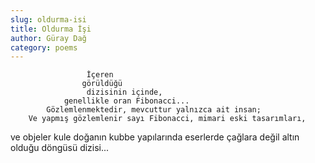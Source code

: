 ```yaml
---
slug: oldurma-isi
title: Oldurma İşi
author: Güray Dağ
category: poems
---
```


					 İçeren
					görüldüğü
				     dizisinin içinde,
				genellikle oran Fibonacci...
			Gözlemlenmektedir, mevcuttur yalnızca ait insan;
		Ve yapmış gözlemlenir sayı Fibonacci, mimari eski tasarımları,
ve objeler kule doğanın kubbe yapılarında eserlerde çağlara değil altın olduğu döngüsü dizisi... 